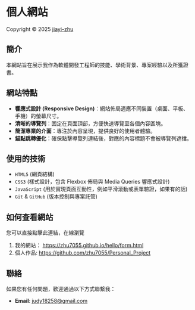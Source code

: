 # 個人網站
<p> Copyright © 2025 <a href="https://github.com/zhu7055">jiayi-zhu</a></p>

## 簡介
本網站旨在展示我作為軟體開發工程師的技能、學術背景、專案經驗以及所獲證書。

## 網站特點
* **響應式設計 (Responsive Design)**：網站佈局適應不同裝置（桌面、平板、手機）的螢幕尺寸。
* **清晰的導覽列**：固定在頁面頂部，方便快速導覽至各個內容區塊。
* **簡潔專業的介面**：專注於內容呈現，提供良好的使用者體驗。
* **錨點跳轉優化**：確保點擊導覽列連結後，對應的內容標題不會被導覽列遮擋。

## 使用的技術
* `HTML5` (網頁結構)
* `CSS3` (樣式設計，包含 Flexbox 佈局與 Media Queries 響應式設計)
* `JavaScript` (用於實現頁面互動性，例如平滑滾動或表單驗證，如果有的話)
* `Git` & `GitHub` (版本控制與專案託管)

## 如何查看網站
您可以直接點擊此連結，在線瀏覽
1.  我的網站：
https://zhu7055.github.io/hello/form.html
2.  個人作品:
https://github.com/zhu7055/Personal_Project

## 聯絡
如果您有任何問題，歡迎通過以下方式聯繫我：
* **Email**: judy18258@gmail.com


